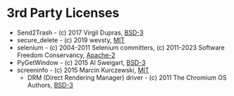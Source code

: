 3rd Party Licenses
====================================

* Send2Trash - (c) 2017 Virgil Dupras, [BSD-3](https://github.com/arsenetar/send2trash/blob/master/LICENSE) 
* secure_delete - (c) 2019 wevsty, [MIT](https://github.com/wevsty/secure_delete/blob/master/LICENSE)
* selenium - (c) 2004-2011 Selenium committers, (c) 2011-2023 Software Freedom Conservancy, [Apache-2](https://github.com/SeleniumHQ/selenium/blob/trunk/LICENSE) 
* PyGetWindow - (c) 2015 Al Sweigart, [BSD-3](https://github.com/asweigart/PyGetWindow/blob/master/LICENSE.txt)
* screeninfo - (c) 2015 Marcin Kurczewski, [MIT](https://github.com/rr-/screeninfo/blob/master/LICENSE.md)
    * DRM (Direct Rendering Manager) driver - (c) 2011 The Chromium OS Authors, [BSD-3](https://github.com/rr-/screeninfo/blob/master/LICENSE.md#drm-direct-rendering-manager-driver)
